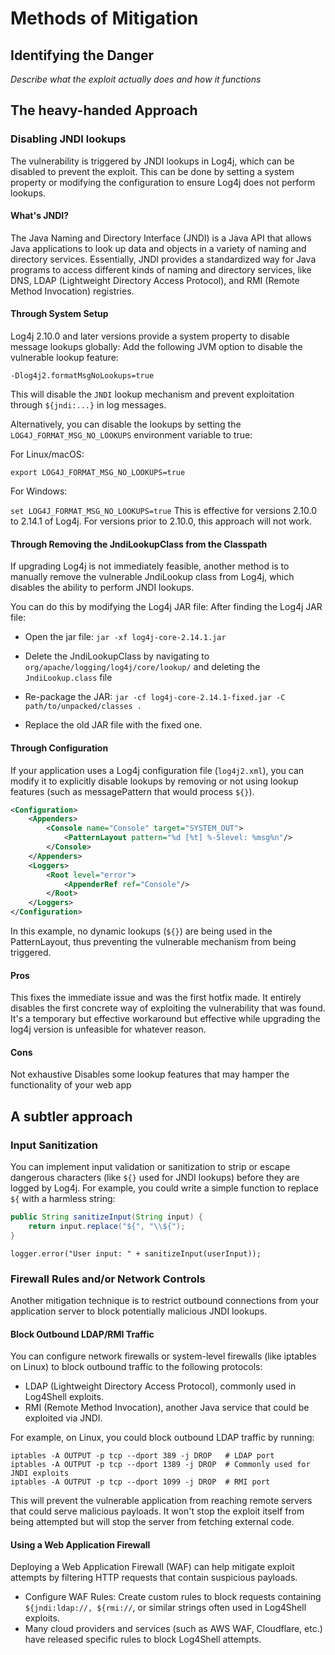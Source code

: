 # Methods of Mitigation

## Identifying the Danger
*Describe what the exploit actually does and how it functions*

## The heavy-handed Approach
### Disabling JNDI lookups
The vulnerability is triggered by JNDI lookups in Log4j, which can be disabled to prevent the exploit. This can be done by setting a system property or modifying the configuration to ensure Log4j does not perform lookups.

#### What's JNDI?
The Java Naming and Directory Interface (JNDI) is a Java API that allows Java applications to look up data and objects in a variety of naming and directory services. Essentially, JNDI provides a standardized way for Java programs to access different kinds of naming and directory services, like DNS, LDAP (Lightweight Directory Access Protocol), and RMI (Remote Method Invocation) registries.

#### Through System Setup

Log4j 2.10.0 and later versions provide a system property to disable message lookups globally:
Add the following JVM option to disable the vulnerable lookup feature:

`-Dlog4j2.formatMsgNoLookups=true`

This will disable the `JNDI` lookup mechanism and prevent exploitation through `${jndi:...}` in log messages.

Alternatively, you can disable the lookups by setting the `LOG4J_FORMAT_MSG_NO_LOOKUPS` environment variable to true:


For Linux/macOS:

`export LOG4J_FORMAT_MSG_NO_LOOKUPS=true`

For Windows:

`set LOG4J_FORMAT_MSG_NO_LOOKUPS=true`
This is effective for versions 2.10.0 to 2.14.1 of Log4j. For versions prior to 2.10.0, this approach will not work.

#### Through Removing the JndiLookupClass from the Classpath
If upgrading Log4j is not immediately feasible, another method is to manually remove the vulnerable JndiLookup class from Log4j, which disables the ability to perform JNDI lookups.

You can do this by modifying the Log4j JAR file:
After finding the Log4j JAR file:

- Open the jar file: `jar -xf log4j-core-2.14.1.jar`

- Delete the JndiLookupClass by navigating to `org/apache/logging/log4j/core/lookup/` and deleting the `JndiLookup.class` file

- Re-package the JAR: `jar -cf log4j-core-2.14.1-fixed.jar -C path/to/unpacked/classes .` 

- Replace the old JAR file with the fixed one.

#### Through Configuration
If your application uses a Log4j configuration file (`log4j2.xml`), you can modify it to explicitly disable lookups by removing or not using lookup features (such as messagePattern that would process `${}`).

```xml
<Configuration>
    <Appenders>
        <Console name="Console" target="SYSTEM_OUT">
            <PatternLayout pattern="%d [%t] %-5level: %msg%n"/>
        </Console>
    </Appenders>
    <Loggers>
        <Root level="error">
            <AppenderRef ref="Console"/>
        </Root>
    </Loggers>
</Configuration>
```
In this example, no dynamic lookups (`${}`) are being used in the PatternLayout, thus preventing the vulnerable mechanism from being triggered.

#### Pros
This fixes the immediate issue and was the first hotfix made. It entirely disables the first concrete way of exploiting the vulnerability that was found. It's a temporary but effective workaround but effective while upgrading the log4j version is unfeasible for whatever reason.

#### Cons 
Not exhaustive
Disables some lookup features that may hamper the functionality of your web app

## A subtler approach
### Input Sanitization

You can implement input validation or sanitization to strip or escape dangerous characters (like `${}` used for JNDI lookups) before they are logged by Log4j.
For example, you could write a simple function to replace `${` with a harmless string:

```java
public String sanitizeInput(String input) {
    return input.replace("${", "\\${");
}
```

`logger.error("User input: " + sanitizeInput(userInput));`


### Firewall Rules and/or Network Controls
Another mitigation technique is to restrict outbound connections from your application server to block potentially malicious JNDI lookups.

#### Block Outbound LDAP/RMI Traffic
You can configure network firewalls or system-level firewalls (like iptables on Linux) to block outbound traffic to the following protocols:

- LDAP (Lightweight Directory Access Protocol), commonly used in Log4Shell exploits.
- RMI (Remote Method Invocation), another Java service that could be exploited via JNDI.

For example, on Linux, you could block outbound LDAP traffic by running:
```
iptables -A OUTPUT -p tcp --dport 389 -j DROP   # LDAP port
iptables -A OUTPUT -p tcp --dport 1389 -j DROP  # Commonly used for JNDI exploits
iptables -A OUTPUT -p tcp --dport 1099 -j DROP  # RMI port
```
This will prevent the vulnerable application from reaching remote servers that could serve malicious payloads. It won't stop the exploit itself from being attempted but will stop the server from fetching external code.

#### Using a Web Application Firewall
Deploying a Web Application Firewall (WAF) can help mitigate exploit attempts by filtering HTTP requests that contain suspicious payloads.

- Configure WAF Rules: Create custom rules to block requests containing `${jndi:ldap://, ${rmi://`, or similar strings often used in Log4Shell exploits.
- Many cloud providers and services (such as AWS WAF, Cloudflare, etc.) have released specific rules to block Log4Shell attempts.

